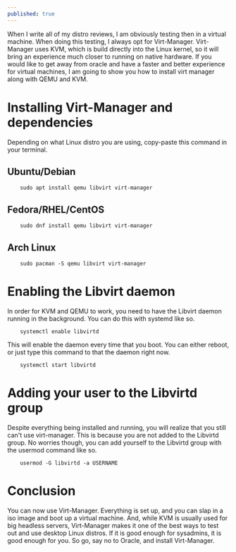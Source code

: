 ```yaml
---
published: true
---
```

When I write all of my distro reviews, I am obviously testing then in a virtual machine. When doing this testing, I always opt for Virt-Manager. Virt-Manager uses KVM, which is build directly into the Linux kernel, so it will bring an experience much closer to running on native hardware. If you would like to get away from oracle and have a faster and better experience for virtual machines, I am going to show you how to install virt manager along with QEMU and KVM.

# Installing Virt-Manager and dependencies 

Depending on what Linux distro you are using, copy-paste this command in your terminal.  
  
## Ubuntu/Debian               

        sudo apt install qemu libvirt virt-manager

## Fedora/RHEL/CentOS

        sudo dnf install qemu libvirt virt-manager

## Arch Linux 

        sudo pacman -S qemu libvirt virt-manager

# Enabling the Libvirt daemon 

In order for KVM and QEMU to work, you need to have the Libvirt daemon running in the background. You can do this with systemd like so. 

        systemctl enable libvirtd

This will enable the daemon every time that you boot. You can either reboot, or just type this command to that the daemon right now.

        systemctl start libvirtd 

# Adding your user to the Libvirtd group 

Despite everything being installed and running, you will realize that you still can't use virt-manager. This is because you are not added to the Libvirtd group. No worries though, you can add yourself to the Libvirtd group with the usermod command like so.

        usermod -G libvirtd -a USERNAME  

# Conclusion 

You can now use Virt-Manager. Everything is set up, and you can slap in a iso image and boot up a virtual machine. And, while KVM is usually used for big headless servers, Virt-Manager makes it one of the best ways to test out and use desktop Linux distros. If it is good enough for sysadmins, it is good enough for you. So go, say no to Oracle, and install Virt-Manager.
